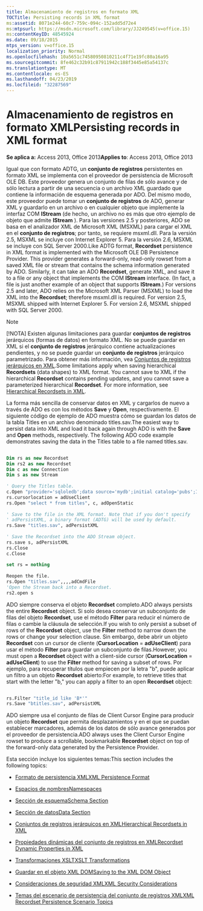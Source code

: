 ```yaml
---
title: Almacenamiento de registros en formato XML
TOCTitle: Persisting records in XML format
ms:assetid: 8071e244-60c7-759c-094c-152add5d72e4
ms:mtpsurl: https://msdn.microsoft.com/library/JJ249545(v=office.15)
ms:contentKeyID: 48545924
ms.date: 09/18/2015
mtps_version: v=office.15
localization_priority: Normal
ms.openlocfilehash: 10a5651c74580950810211c4f71e19fc80a16a95
ms.sourcegitcommit: 8fe462c32b91c87911942c188f3445e85a54137c
ms.translationtype: MT
ms.contentlocale: es-ES
ms.lasthandoff: 04/23/2019
ms.locfileid: "32287569"
---
```

# <a name="persisting-records-in-xml-format"></a><span data-ttu-id="6ef4c-102">Almacenamiento de registros en formato XML</span><span class="sxs-lookup"><span data-stu-id="6ef4c-102">Persisting records in XML format</span></span>

<span data-ttu-id="6ef4c-103">**Se aplica a:** Access 2013, Office 2013</span><span class="sxs-lookup"><span data-stu-id="6ef4c-103">**Applies to**: Access 2013, Office 2013</span></span>

<span data-ttu-id="6ef4c-p101">Igual que con formato ADTG, un **conjunto de registros** persistentes en formato XML se implementa con el proveedor de persistencia de Microsoft OLE DB. Este proveedor genera un conjunto de filas de sólo avance y de sólo lectura a partir de una secuencia o un archivo XML guardado que contiene la información de esquema generada por ADO. Del mismo modo, este proveedor puede tomar un **conjunto de registros** de ADO, generar XML y guardarlo en un archivo o en cualquier objeto que implemente la interfaz COM **IStream** (de hecho, un archivo no es más que otro ejemplo de objeto que admite **IStream** ). Para las versiones 2.5 y posteriores, ADO se basa en el analizador XML de Microsoft XML (MSXML) para cargar el XML en el **conjunto de registros**; por tanto, se requiere msxml.dll. Para la versión 2.5, MSXML se incluye con Internet Explorer 5. Para la versión 2.6, MSXML se incluye con SQL Server 2000.</span><span class="sxs-lookup"><span data-stu-id="6ef4c-p101">Like ADTG format, **Recordset** persistence in XML format is implemented with the Microsoft OLE DB Persistence Provider. This provider generates a forward-only, read-only rowset from a saved XML file or stream that contains the schema information generated by ADO. Similarly, it can take an ADO **Recordset**, generate XML, and save it to a file or any object that implements the COM **IStream** interface. (In fact, a file is just another example of an object that supports **IStream**.) For versions 2.5 and later, ADO relies on the Microsoft XML Parser (MSXML) to load the XML into the **Recordset**; therefore msxml.dll is required. For version 2.5, MSXML shipped with Internet Explorer 5. For version 2.6, MSXML shipped with SQL Server 2000.</span></span>

> [!NOTE]
> <span data-ttu-id="6ef4c-p102">[!NOTA] Existen algunas limitaciones para guardar **conjuntos de registros** jerárquicos (formas de datos) en formato XML. No se puede guardar en XML si el **conjunto de registros** jerárquico contiene actualizaciones pendientes, y no se puede guardar un **conjunto de registros** jerárquico parametrizado. Para obtener más información, vea [Conjuntos de registros jerárquicos en XML](hierarchical-recordsets-in-xml.md).</span><span class="sxs-lookup"><span data-stu-id="6ef4c-p102">Some limitations apply when saving hierarchical **Recordsets** (data shapes) to XML format. You cannot save to XML if the hierarchical **Recordset** contains pending updates, and you cannot save a parameterized hierarchical **Recordset**. For more information, see [Hierarchical Recordsets in XML](hierarchical-recordsets-in-xml.md).</span></span>


<span data-ttu-id="6ef4c-p103">La forma más sencilla de conservar datos en XML y cargarlos de nuevo a través de ADO es con los métodos **Save** y **Open**, respectivamente. El siguiente código de ejemplo de ADO muestra cómo se guardan los datos de la tabla Titles en un archivo denominado titles.sav.</span><span class="sxs-lookup"><span data-stu-id="6ef4c-p103">The easiest way to persist data into XML and load it back again through ADO is with the **Save** and **Open** methods, respectively. The following ADO code example demonstrates saving the data in the Titles table to a file named titles.sav.</span></span>

```vb 
 
Dim rs as new Recordset 
Dim rs2 as new Recordset 
Dim c as new Connection 
Dim s as new Stream 
 
' Query the Titles table. 
c.Open "provider='sqloledb';data source='mydb';initial catalog='pubs';Integrated Security='SSPI'" 
rs.cursorlocation = adUseClient 
rs.Open "select * from titles", c, adOpenStatic 
 
' Save to the file in the XML format. Note that if you don't specify 
' adPersistXML, a binary format (ADTG) will be used by default. 
rs.Save "titles.sav", adPersistXML 
 
' Save the Recordset into the ADO Stream object. 
rs.save s, adPersistXML 
rs.Close 
c.Close 
 
set rs = nothing 
 
Reopen the file. 
rs.Open "titles.sav",,,,adCmdFile 
'Open the Stream back into a Recordset. 
rs2.open s 
```

<span data-ttu-id="6ef4c-115">ADO siempre conserva el objeto **Recordset** completo.</span><span class="sxs-lookup"><span data-stu-id="6ef4c-115">ADO always persists the entire **Recordset** object.</span></span> <span data-ttu-id="6ef4c-116">Si solo desea conservar un subconjunto de filas del objeto **Recordset**, use el método **Filter** para reducir el número de filas o cambie la cláusula de selección.</span><span class="sxs-lookup"><span data-stu-id="6ef4c-116">If you wish to only persist a subset of rows of the **Recordset** object, use the **Filter** method to narrow down the rows or change your selection clause.</span></span> <span data-ttu-id="6ef4c-117">Sin embargo, debe abrir un objeto **Recordset** con un cursor de cliente (**CursorLocation**  =  **adUseClient**) para usar el método **Filter** para guardar un subconjunto de filas.</span><span class="sxs-lookup"><span data-stu-id="6ef4c-117">However, you must open a **Recordset** object with a client-side cursor (**CursorLocation** = **adUseClient**) to use the **Filter** method for saving a subset of rows.</span></span> <span data-ttu-id="6ef4c-118">Por ejemplo, para recuperar títulos que empiecen por la letra "b", puede aplicar un filtro a un objeto **Recordset** abierto:</span><span class="sxs-lookup"><span data-stu-id="6ef4c-118">For example, to retrieve titles that start with the letter "b," you can apply a filter to an open **Recordset** object:</span></span>

```vb 
 
rs.Filter "title_id like 'B*'" 
rs.Save "btitles.sav", adPersistXML 
```

<span data-ttu-id="6ef4c-119">ADO siempre usa el conjunto de filas de Client Cursor Engine para producir un objeto **Recordset** que permita desplazamientos y en el que se puedan establecer marcadores, además de los datos de sólo avance generados por el proveedor de persistencia.</span><span class="sxs-lookup"><span data-stu-id="6ef4c-119">ADO always uses the Client Cursor Engine rowset to produce a scrollable, bookmarkable **Recordset** object on top of the forward-only data generated by the Persistence Provider.</span></span>

<span data-ttu-id="6ef4c-120">Esta sección incluye los siguientes temas:</span><span class="sxs-lookup"><span data-stu-id="6ef4c-120">This section includes the following topics:</span></span>

- [<span data-ttu-id="6ef4c-121">Formato de persistencia XML</span><span class="sxs-lookup"><span data-stu-id="6ef4c-121">XML Persistence Format</span></span>](xml-persistence-format.md)

- [<span data-ttu-id="6ef4c-122">Espacios de nombres</span><span class="sxs-lookup"><span data-stu-id="6ef4c-122">Namespaces</span></span>](namespaces.md)

- [<span data-ttu-id="6ef4c-123">Sección de esquema</span><span class="sxs-lookup"><span data-stu-id="6ef4c-123">Schema Section</span></span>](schema-section.md)

- [<span data-ttu-id="6ef4c-124">Sección de datos</span><span class="sxs-lookup"><span data-stu-id="6ef4c-124">Data Section</span></span>](data-section.md)

- [<span data-ttu-id="6ef4c-125">Conjuntos de registros jerárquicos en XML</span><span class="sxs-lookup"><span data-stu-id="6ef4c-125">Hierarchical Recordsets in XML</span></span>](hierarchical-recordsets-in-xml.md)

- [<span data-ttu-id="6ef4c-126">Propiedades dinámicas del conjunto de registros en XML</span><span class="sxs-lookup"><span data-stu-id="6ef4c-126">Recordset Dynamic Properties in XML</span></span>](recordset-dynamic-properties-in-xml.md)

- [<span data-ttu-id="6ef4c-127">Transformaciones XSLT</span><span class="sxs-lookup"><span data-stu-id="6ef4c-127">XSLT Transformations</span></span>](xslt-transformations.md)

- [<span data-ttu-id="6ef4c-128">Guardar en el objeto XML DOM</span><span class="sxs-lookup"><span data-stu-id="6ef4c-128">Saving to the XML DOM Object</span></span>](saving-to-the-xml-dom-object.md)

- [<span data-ttu-id="6ef4c-129">Consideraciones de seguridad XML</span><span class="sxs-lookup"><span data-stu-id="6ef4c-129">XML Security Considerations</span></span>](xml-security-considerations.md)

- [<span data-ttu-id="6ef4c-130">Temas del escenario de persistencia del conjunto de registros XML</span><span class="sxs-lookup"><span data-stu-id="6ef4c-130">XML Recordset Persistence Scenario Topics</span></span>](xml-recordset-persistence-scenario.md)
